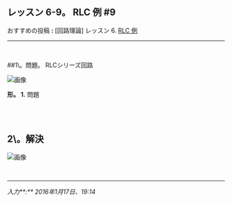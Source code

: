## **レッスン 6-9。 RLC 例 #9**

おすすめの投稿 **:** [回路理論] レッスン 6. [RLC 例](https://jb243.github.io/pages/5023)

---

<br>

##1\。問題。 RLCシリーズ回路

![画像](https://github.com/JB243/jb243.github.io/assets/55747737/0f277fa9-c120-40e3-a621-d3321fb11bef)

**形。 1.** 問題

<br>

<br>

## **2\。解決**

![画像](https://github.com/JB243/jb243.github.io/assets/55747737/8ba342b2-da57-4cd7-9f7a-48d62b488b1a)

<br>

---

_入力**:** 2016年1月17日、19:14_
